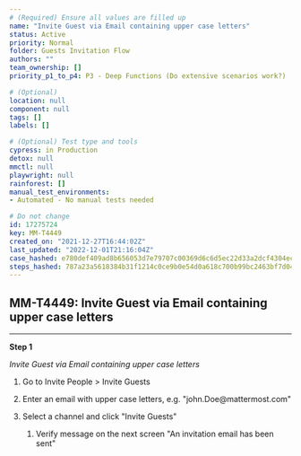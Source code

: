 ```yaml
---
# (Required) Ensure all values are filled up
name: "Invite Guest via Email containing upper case letters"
status: Active
priority: Normal
folder: Guests Invitation Flow
authors: ""
team_ownership: []
priority_p1_to_p4: P3 - Deep Functions (Do extensive scenarios work?)

# (Optional)
location: null
component: null
tags: []
labels: []

# (Optional) Test type and tools
cypress: in Production
detox: null
mmctl: null
playwright: null
rainforest: []
manual_test_environments: 
- Automated - No manual tests needed

# Do not change
id: 17275724
key: MM-T4449
created_on: "2021-12-27T16:44:02Z"
last_updated: "2022-12-01T21:16:04Z"
case_hashed: e780def409ad8b656053d7e79707c00369d6c6d5ec22d33a2dcf4304ec70facf59fc427f55831e12ec11fbd3ea6881c4
steps_hashed: 787a23a5618384b31f1214c0ce9b0e54d0a618c700b99bc2463bf7d0460848ae7694fb8db92807eaf7a01261592c4c55
---
```


<!-- (Auto-generated) Based on frontmatter's "key" and "name" -->

## MM-T4449: Invite Guest via Email containing upper case letters

---

**Step 1**

_Invite Guest via Email containing upper case letters_

1. Go to Invite People > Invite Guests

2. Enter an email with upper case letters, e.g. "john.Doe\@mattermost.com"

3. Select a channel and click "Invite Guests"

   1. Verify message on the next screen "An invitation email has been sent"
